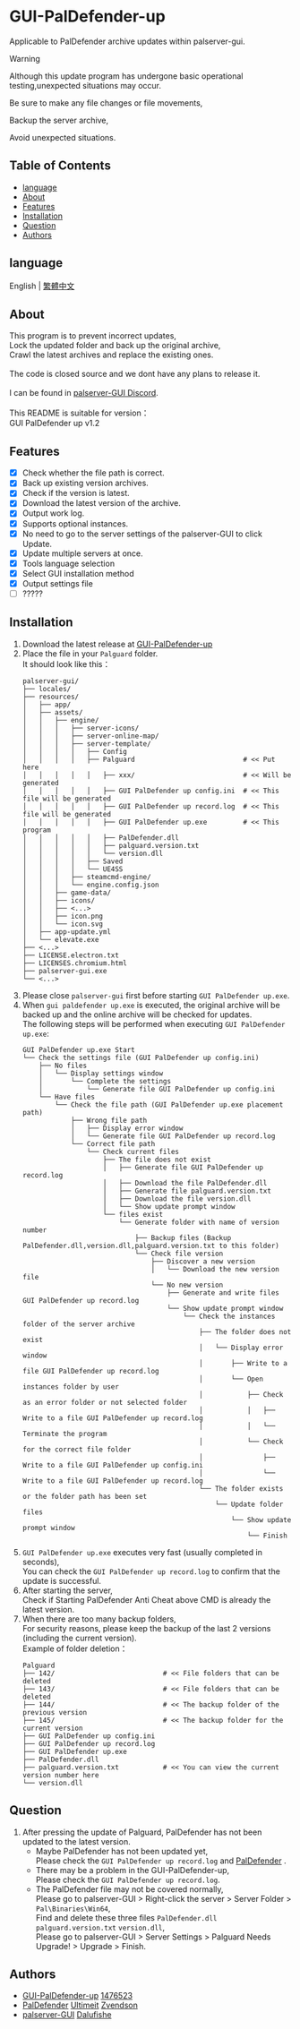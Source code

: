 # GUI-PalDefender-up
Applicable to PalDefender archive updates within palserver-gui.

> [!WARNING]
>
> Although this update program has undergone basic operational testing,unexpected situations may occur.
> 
> Be sure to make any file changes or file movements,
> 
> Backup the server archive,
> 
> Avoid unexpected situations.
>

## Table of Contents
- [language](#language)
- [About](#about)
- [Features](#features)
- [Installation](#installation)
- [Question](#question)
- [Authors](#authors)

## language
English | [繁體中文](./README_ZH_TW.md)

## About
This program is to prevent incorrect updates,
<br>Lock the updated folder and back up the original archive,
<br>Crawl the latest archives and replace the existing ones.
<br>
<br>The code is closed source and we dont have any plans to release it.
<br>
<br>I can be found in [palserver-GUI Discord](https://discord.gg/UA24pctUYc).
<br>
<br>This README is suitable for version：
<br>GUI PalDefender up v1.2
<br>

## Features
- [x] Check whether the file path is correct.
- [x] Back up existing version archives.
- [x] Check if the version is latest.
- [x] Download the latest version of the archive.
- [x] Output work log.
- [x] Supports optional instances.
- [x] No need to go to the server settings of the palserver-GUI to click Update.
- [x] Update multiple servers at once.
- [x] Tools language selection
- [x] Select GUI installation method
- [x] Output settings file
- [ ] ?????

## Installation
1. Download the latest release at [GUI-PalDefender-up](https://github.com/1476523/GUI-PalDefender-up/releases)
2. Place the file in your `Palguard` folder.
   <br>It should look like this：
   ```
   palserver-gui/
   ├── locales/
   ├── resources/
   │   ├── app/
   │   ├── assets/
   │   │   ├── engine/
   │   │   │   ├── server-icons/
   │   │   │   ├── server-online-map/
   │   │   │   ├── server-template/
   │   │   │   │   ├── Config
   │   │   │   │   ├── Palguard                           # << Put here
   │   │   │   │   │   ├── xxx/                           # << Will be generated
   │   │   │   │   │   ├── GUI PalDefender up config.ini  # << This file will be generated
   │   │   │   │   │   ├── GUI PalDefender up record.log  # << This file will be generated
   │   │   │   │   │   ├── GUI PalDefender up.exe         # << This program
   │   │   │   │   │   ├── PalDefender.dll
   │   │   │   │   │   ├── palguard.version.txt
   │   │   │   │   │   └── version.dll
   │   │   │   │   ├── Saved
   │   │   │   │   └── UE4SS
   │   │   │   ├── steamcmd-engine/
   │   │   │   └── engine.config.json
   │   │   ├── game-data/
   │   │   ├── icons/
   │   │   ├── <...>
   │   │   ├── icon.png
   │   │   └── icon.svg
   │   ├── app-update.yml
   │   └── elevate.exe
   ├── <...>
   ├── LICENSE.electron.txt
   ├── LICENSES.chromium.html
   ├── palserver-gui.exe
   └── <...>
   ```
3. Please close `palserver-gui` first before starting `GUI PalDefender up.exe`.
4. When `gui paldefender up.exe` is executed, the original archive will be backed up and the online archive will be checked for updates.
   <br>The following steps will be performed when executing `GUI PalDefender up.exe`:
   ```
   GUI PalDefender up.exe Start
   └── Check the settings file (GUI PalDefender up config.ini)
       ├── No files
       │   └── Display settings window
       │       └── Complete the settings
       │           └── Generate file GUI PalDefender up config.ini
       └── Have files
           └── Check the file path (GUI PalDefender up.exe placement path)
               ├── Wrong file path
               │   ├── Display error window
               │   └── Generate file GUI PalDefender up record.log
               └── Correct file path
                   └── Check current files
                       ├── The file does not exist
                       │   ├── Generate file GUI PalDefender up record.log
                       │   ├── Download the file PalDefender.dll
                       │   ├── Generate file palguard.version.txt
                       │   ├── Download the file version.dll
                       │   └── Show update prompt window
                       └── files exist
                           └── Generate folder with name of version number
                               ├── Backup files (Backup PalDefender.dll,version.dll,palguard.version.txt to this folder)
                               └── Check file version
                                   ├── Discover a new version
                                   │   └── Download the new version file
                                   └── No new version
                                       ├── Generate and write files GUI PalDefender up record.log
                                       └── Show update prompt window
                                           └── Check the instances folder of the server archive
                                               ├── The folder does not exist
                                               │   └── Display error window
                                               │       ├── Write to a file GUI PalDefender up record.log
                                               │       └── Open instances folder by user
                                               │           ├── Check as an error folder or not selected folder
                                               │           │   ├── Write to a file GUI PalDefender up record.log
                                               │           │   └── Terminate the program
                                               │           └── Check for the correct file folder
                                               │               ├── Write to a file GUI PalDefender up config.ini
                                               │               └── Write to a file GUI PalDefender up record.log
                                               └── The folder exists or the folder path has been set
                                                   └── Update folder files
                                                       └── Show update prompt window
                                                           └── Finish
   ```
5. `GUI PalDefender up.exe` executes very fast (usually completed in seconds),
   <br>You can check the `GUI PalDefender up record.log` to confirm that the update is successful.
6. After starting the server,
   <br>Check if Starting PalDefender Anti Cheat above CMD is already the latest version.
7. When there are too many backup folders,
   <br>For security reasons, please keep the backup of the last 2 versions (including the current version).
   <br>Example of folder deletion：
   ```
   Palguard
   ├── 142/                           # << File folders that can be deleted
   ├── 143/                           # << File folders that can be deleted
   ├── 144/                           # << The backup folder of the previous version
   ├── 145/                           # << The backup folder for the current version
   ├── GUI PalDefender up config.ini
   ├── GUI PalDefender up record.log
   ├── GUI PalDefender up.exe
   ├── PalDefender.dll
   ├── palguard.version.txt           # << You can view the current version number here
   └── version.dll
   ```

## Question
1. After pressing the update of Palguard, PalDefender has not been updated to the latest version.
   -  Maybe PalDefender has not been updated yet,
    <br> Please check the `GUI PalDefender up record.log` and [PalDefender](https://github.com/Ultimeit/PalDefender) .
   -  There may be a problem in the GUI-PalDefender-up,
    <br> Please check the `GUI PalDefender up record.log`.
   -  The PalDefender file may not be covered normally,
    <br> Please go to palserver-GUI > Right-click the server > Server Folder > `Pal\Binaries\Win64`,
    <br> Find and delete these three files `PalDefender.dll` `palguard.version.txt` `version.dll`,
    <br> Please go to palserver-GUI > Server Settings > Palguard Needs Upgrade! > Upgrade > Finish.

## Authors
- [GUI-PalDefender-up](https://github.com/1476523/GUI-PalDefender-up) [1476523](https://github.com/1476523)
- [PalDefender](https://github.com/Ultimeit/PalDefender) [Ultimeit](https://github.com/Ultimeit) [Zvendson](https://github.com/Zvendson)
- [palserver-GUI](https://github.com/Dalufishe/palserver-GUI) [Dalufishe](https://github.com/Dalufishe)
